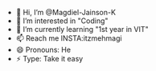 - 👋 Hi, I’m @Magdiel-Jainson-K
- 👀 I’m interested in "Coding"
- 🌱 I’m currently learning "1st year in VIT"
- 📫 Reach me INSTA:itzmehmagi
- 😄 Pronouns: He
- ⚡ Type: Take it easy

<!---
Magdiel-Jainson-K/Magdiel-Jainson-K is a ✨ special ✨ repository because its `README.md` (this file) appears on your GitHub profile.
You can click the Preview link to take a look at your changes.
--->
